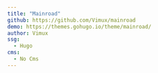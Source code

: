 ```yaml
---
title: "Mainroad"
github: https://github.com/Vimux/mainroad
demo: https://themes.gohugo.io/theme/mainroad/
author: Vimux
ssg:
  - Hugo
cms:
  - No Cms
---
```

